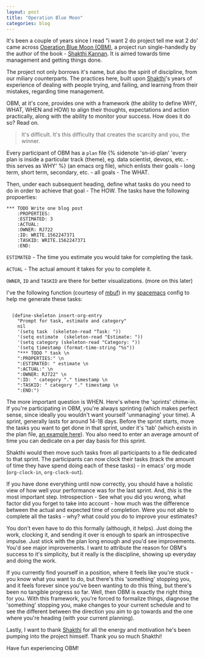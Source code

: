 ```yaml
---
layout: post
title: "Operation Blue Moon"
categories: blog
---
```


It's been a couple of years since I read "i want 2 do project tell me wat 2 do' came across [Operation Blue Moon (OBM)][obm], a project run single-handedly by the author of the book - [Shakthi Kannan][book]. It is aimed towards time management and getting things done.

The project not only borrows it's name, but also the spirit of discipline, from our miliary counterparts. The practices here, built upon [Shakthi][mbuf]'s years of experience of dealing with people trying, and failing, and learning from their mistakes, regarding time management.

<!--more-->

<!--
DISCLAIMER: With this blog, I mean to give an overview of what were my takeaways
with OBM, in no way this serves as a definitive guide about how you should go about
attempting it. One thing is for sure,
-->

OBM, at it's core, provides one with a framework (the ability to define WHY, WHAT,
WHEN and HOW) to align their thoughts, expectations and action practically,
along with the ability to monitor your success. How does it do so? Read on.

> It's difficult. It's this difficulty that creates the scarcity and you, the winner.

Every participant of OBM has a `plan` file {% sidenote 'sn-id-plan' 'every plan
is inside a particular track (theme), eg. data scientist, devops, etc. - this
serves as WHY' %} (an emacs org file), which enlists their goals - long term,
short term, secondary, etc. - all goals - The WHAT.

Then, under each subsequent heading, define what tasks do you need to do in
order to achieve that goal - The HOW. The tasks have the following propoerties:

```
*** TODO Write one blog post
    :PROPERTIES:
    :ESTIMATED: 3
    :ACTUAL:
    :OWNER: RJ722
    :ID: WRITE.1562247371
    :TASKID: WRITE.1562247371
    :END:
```

`ESTIMATED` - The time you estimate you would take for completing the task.

`ACTUAL` - The actual amount it takes for you to complete it.

`OWNER`, `ID` and `TASKID` are there for better visualizations. (more on this
later)

I've the following function (courtesy of [mbuf][mbuf]) in my
[spacemacs][spacemacs] config to help me generate these tasks:

```

  (define-skeleton insert-org-entry
    "Prompt for task, estimate and category"
    nil
    '(setq task  (skeleton-read "Task: "))
    '(setq estimate  (skeleton-read "Estimate: "))
    '(setq category (skeleton-read "Category: "))
    '(setq timestamp (format-time-string "%s"))
    "*** TODO " task \n
    ":PROPERTIES:" \n
    ":ESTIMATED: " estimate \n
    ":ACTUAL:" \n
    ":OWNER: RJ722" \n
    ":ID: " category "." timestamp \n
    ":TASKID: " category "." timestamp \n
    ":END:")
```

The more important question is WHEN. Here's where the 'sprints' chime-in. If
you're participating in OBM, you're always sprinting (which makes perfect sense,
since ideally you wouldn't want yourself 'unmanaging' your time). A sprint,
generally lasts for around 14-18 days. Before the sprint starts, move the tasks
you want to get done in that sprint, under it's 'tab' (which exists in the plan
file, [an example here][plan]). You also need to enter an average amount
of time you can dedicate on a per day basis for this sprint.

Shakthi would then move such tasks from all participants to a file dedicated to
that sprint. The participants can now clock their tasks (track the amount of
time they have spend doing each of these tasks) - in emacs' org mode
(`org-clock-in`, `org-clock-out`).

If you have done everything until now correctly, you should have a holistic view
of how well your performance was for the last sprint. And, *this* is the most
important step. Introspection - See what you did you wrong, what factor did you
forget to take into account - how much was the difference between the actual and
expected time of completion. Were you not able to complete all the tasks - why?
what could you do to improve your estimates?

You don't even have to do this formally (although, it helps). Just doing the
work, clocking it, and sending it over is enough to spark an introspective
impulse. Just stick with the plan long enough and you'd see improvements. You'd
see major improvements. I want to attribute the reason for OBM's success to
it's simplicity, but it really is the discipline, showing up everyday and doing
the work.

If you currently find yourself in a position, where it feels like you're stuck -
you know what you want to do, but there's this 'something' stopping you, and it
feels forever since you've been wanting to do this thing, but there's been no
tangible progress so far. Well, then OBM is exactly the right thing for you.
With this framework, you're forced to formalize things, diagnose the 'something'
stopping you, make changes to your current schedule and to see the different
between the direction you aim to go towards and the one where you're heading
(with your current planning).

Lastly, I want to thank [Shakthi][mbuf] for all the energy and
motivation he's been pumping into the project himself. Thank you so much
Shakthi!

Have fun experiencing OBM!

[obm]: https://gitlab.com/shakthimaan/operation-blue-moon/
[mbuf]: http://shakthimaan.com/
[book]: http://www.shakthimaan.com/what-to-do.html
[plan]: https://gitlab.com/shakthimaan/operation-blue-moon/blob/master/plan/data-scientist/RJ722.org
[spacemacs]: http://spacemacs.org/
